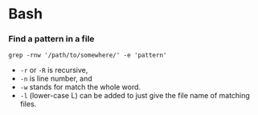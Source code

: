 # Bash

### Find a pattern in a file 

```text
grep -rnw '/path/to/somewhere/' -e 'pattern'
```

* `-r` or `-R` is recursive,
* `-n` is line number, and
* `-w` stands for match the whole word.
* `-l` \(lower-case L\) can be added to just give the file name of matching files.

